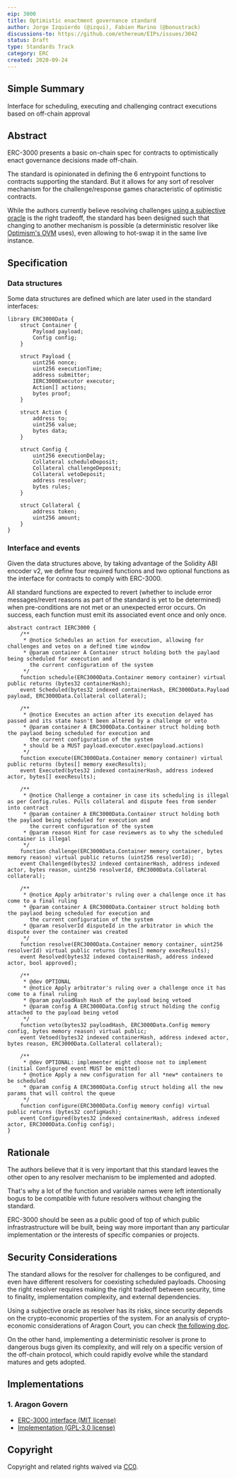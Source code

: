 ```yaml
---
eip: 3000
title: Optimistic enactment governance standard
author: Jorge Izquierdo (@izqui), Fabien Marino (@bonustrack)
discussions-to: https://github.com/ethereum/EIPs/issues/3042
status: Draft
type: Standards Track
category: ERC
created: 2020-09-24
---
```


## Simple Summary

Interface for scheduling, executing and challenging contract executions based on off-chain approval

## Abstract

ERC-3000 presents a basic on-chain spec for contracts to optimistically enact governance decisions made off-chain.

The standard is opinionated in defining the 6 entrypoint functions to contracts supporting the standard. But it allows for any sort of resolver mechanism for the challenge/response games characteristic of optimistic contracts.

While the authors currently believe resolving challenges [using a subjective oracle](https://aragon.org/blog/snapshot) is the right tradeoff, the standard has been designed such that changing to another mechanism is possible (a deterministic resolver like [Optimism's OVM](https://optimism.io) uses), even allowing to hot-swap it in the same live instance.

## Specification

### Data structures

Some data structures are defined which are later used in the standard interfaces:

```solidity
library ERC3000Data {
    struct Container {
        Payload payload;
        Config config;
    }

    struct Payload {
        uint256 nonce;
        uint256 executionTime;
        address submitter;
        IERC3000Executor executor;
        Action[] actions;
        bytes proof;
    }

    struct Action {
        address to;
        uint256 value;
        bytes data;
    }

    struct Config {
        uint256 executionDelay;
        Collateral scheduleDeposit;
        Collateral challengeDeposit;
        Collateral vetoDeposit;
        address resolver;
        bytes rules;
    }

    struct Collateral {
        address token;
        uint256 amount;
    }
}
```

### Interface and events

Given the data structures above, by taking advantage of the Solidity ABI encoder v2, we define four required functions and two optional functions as the interface for contracts to comply with ERC-3000.

All standard functions are expected to revert (whether to include error messages/revert reasons as part of the standard is yet to be determined) when pre-conditions are not met or an unexpected error occurs. On success, each function must emit its associated event once and only once.

```solidity
abstract contract IERC3000 {
    /**
     * @notice Schedules an action for execution, allowing for challenges and vetos on a defined time window
     * @param container A Container struct holding both the paylaod being scheduled for execution and
       the current configuration of the system
     */
    function schedule(ERC3000Data.Container memory container) virtual public returns (bytes32 containerHash);
    event Scheduled(bytes32 indexed containerHash, ERC3000Data.Payload payload, ERC3000Data.Collateral collateral);

    /**
     * @notice Executes an action after its execution delayed has passed and its state hasn't been altered by a challenge or veto
     * @param container A ERC3000Data.Container struct holding both the paylaod being scheduled for execution and
       the current configuration of the system
     * should be a MUST payload.executor.exec(payload.actions)
     */
    function execute(ERC3000Data.Container memory container) virtual public returns (bytes[] memory execResults);
    event Executed(bytes32 indexed containerHash, address indexed actor, bytes[] execResults);

    /**
     * @notice Challenge a container in case its scheduling is illegal as per Config.rules. Pulls collateral and dispute fees from sender into contract
     * @param container A ERC3000Data.Container struct holding both the paylaod being scheduled for execution and
       the current configuration of the system
     * @param reason Hint for case reviewers as to why the scheduled container is illegal
     */
    function challenge(ERC3000Data.Container memory container, bytes memory reason) virtual public returns (uint256 resolverId);
    event Challenged(bytes32 indexed containerHash, address indexed actor, bytes reason, uint256 resolverId, ERC3000Data.Collateral collateral);

    /**
     * @notice Apply arbitrator's ruling over a challenge once it has come to a final ruling
     * @param container A ERC3000Data.Container struct holding both the paylaod being scheduled for execution and
       the current configuration of the system
     * @param resolverId disputeId in the arbitrator in which the dispute over the container was created
     */
    function resolve(ERC3000Data.Container memory container, uint256 resolverId) virtual public returns (bytes[] memory execResults);
    event Resolved(bytes32 indexed containerHash, address indexed actor, bool approved);

    /**
     * @dev OPTIONAL
     * @notice Apply arbitrator's ruling over a challenge once it has come to a final ruling
     * @param payloadHash Hash of the payload being vetoed
     * @param config A ERC3000Data.Config struct holding the config attached to the payload being vetod
     */
    function veto(bytes32 payloadHash, ERC3000Data.Config memory config, bytes memory reason) virtual public;
    event Vetoed(bytes32 indexed containerHash, address indexed actor, bytes reason, ERC3000Data.Collateral collateral);

    /**
     * @dev OPTIONAL: implementer might choose not to implement (initial Configured event MUST be emitted)
     * @notice Apply a new configuration for all *new* containers to be scheduled
     * @param config A ERC3000Data.Config struct holding all the new params that will control the queue
     */
    function configure(ERC3000Data.Config memory config) virtual public returns (bytes32 configHash);
    event Configured(bytes32 indexed containerHash, address indexed actor, ERC3000Data.Config config);
}
```

## Rationale

The authors believe that it is very important that this standard leaves the other open to any resolver mechanism to be implemented and adopted.

That's why a lot of the function and variable names were left intentionally bogus to be compatible with future resolvers without changing the standard.

ERC-3000 should be seen as a public good of top of which public infrastrastructure will be built, being way more important than any particular implementation or the interests of specific companies or projects.

## Security Considerations

The standard allows for the resolver for challenges to be configured, and even have different resolvers for coexisting scheduled payloads. Choosing the right resolver requires making the right tradeoff between security, time to finality, implementation complexity, and external dependencies.

Using a subjective oracle as resolver has its risks, since security depends on the crypto-economic properties of the system. For an analysis of crypto-economic considerations of Aragon Court, you can check [the following doc](https://github.com/aragon/aragon-court/tree/master/docs/3-cryptoeconomic-considerations).

On the other hand, implementing a deterministic resolver is prone to dangerous bugs given its complexity, and will rely on a specific version of the off-chain protocol, which could rapidly evolve while the standard matures and gets adopted.

## Implementations

### 1. Aragon Govern

- [ERC-3000 interface (MIT license)](https://github.com/aragon/govern/blob/master/packages/erc3k)
- [Implementation (GPL-3.0 license)](https://github.com/aragon/govern/blob/master/packages/govern-core)

## Copyright
Copyright and related rights waived via [CC0](https://creativecommons.org/publicdomain/zero/1.0/).
